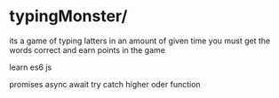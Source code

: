 # typingMonster/
its a game of typing latters in an amount of given time you must get the words correct and earn points
 in the game

learn es6 js

promises
async await
try catch
higher oder function
